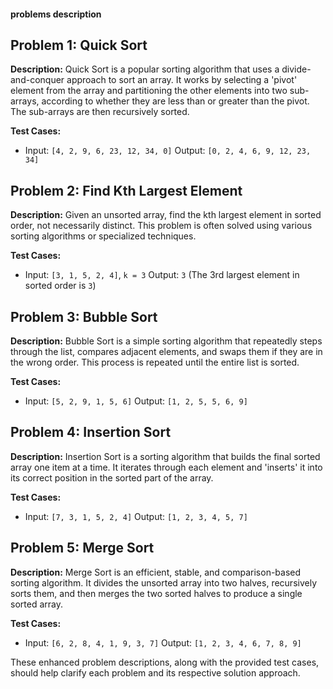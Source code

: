 #### problems description


## Problem 1: Quick Sort

**Description:** Quick Sort is a popular sorting algorithm that uses a divide-and-conquer approach to sort an array. It works by selecting a 'pivot' element from the array and partitioning the other elements into two sub-arrays, according to whether they are less than or greater than the pivot. The sub-arrays are then recursively sorted.

**Test Cases:**
- Input: `[4, 2, 9, 6, 23, 12, 34, 0]`
  Output: `[0, 2, 4, 6, 9, 12, 23, 34]`

## Problem 2: Find Kth Largest Element

**Description:** Given an unsorted array, find the kth largest element in sorted order, not necessarily distinct. This problem is often solved using various sorting algorithms or specialized techniques.

**Test Cases:**
- Input: `[3, 1, 5, 2, 4]`, `k = 3`
  Output: `3` (The 3rd largest element in sorted order is `3`)

## Problem 3: Bubble Sort

**Description:** Bubble Sort is a simple sorting algorithm that repeatedly steps through the list, compares adjacent elements, and swaps them if they are in the wrong order. This process is repeated until the entire list is sorted.

**Test Cases:**
- Input: `[5, 2, 9, 1, 5, 6]`
  Output: `[1, 2, 5, 5, 6, 9]`

## Problem 4: Insertion Sort

**Description:** Insertion Sort is a sorting algorithm that builds the final sorted array one item at a time. It iterates through each element and 'inserts' it into its correct position in the sorted part of the array.

**Test Cases:**
- Input: `[7, 3, 1, 5, 2, 4]`
  Output: `[1, 2, 3, 4, 5, 7]`

## Problem 5: Merge Sort

**Description:** Merge Sort is an efficient, stable, and comparison-based sorting algorithm. It divides the unsorted array into two halves, recursively sorts them, and then merges the two sorted halves to produce a single sorted array.

**Test Cases:**
- Input: `[6, 2, 8, 4, 1, 9, 3, 7]`
  Output: `[1, 2, 3, 4, 6, 7, 8, 9]`

These enhanced problem descriptions, along with the provided test cases, should help clarify each problem and its respective solution approach.

